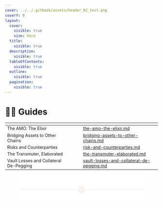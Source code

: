 ```yaml
---
cover: ../../.gitbook/assets/header_02_test.png
coverY: 0
layout:
  cover:
    visible: true
    size: hero
  title:
    visible: true
  description:
    visible: true
  tableOfContents:
    visible: true
  outline:
    visible: true
  pagination:
    visible: true
---
```


# 🧑‍🏫 Guides

<table data-view="cards"><thead><tr><th></th><th></th><th></th><th data-hidden data-card-target data-type="content-ref"></th></tr></thead><tbody><tr><td>The AMO: The Elixir</td><td></td><td></td><td><a href="the-amo-the-elixir.md">the-amo-the-elixir.md</a></td></tr><tr><td>Bridging Assets to Other Chains</td><td></td><td></td><td><a href="bridging-assets-to-other-chains.md">bridging-assets-to-other-chains.md</a></td></tr><tr><td>Risks and Counterparties</td><td></td><td></td><td><a href="risk-and-counterparties.md">risk-and-counterparties.md</a></td></tr><tr><td>The Transmuter, Elaborated</td><td></td><td></td><td><a href="the-transmuter-elaborated.md">the-transmuter-elaborated.md</a></td></tr><tr><td>Vault Losses and Collateral De-Pegging</td><td></td><td></td><td><a href="vault-losses-and-collateral-de-pegging.md">vault-losses-and-collateral-de-pegging.md</a></td></tr></tbody></table>

<figure><img src="../../.gitbook/assets/header_02_test.png" alt=""><figcaption></figcaption></figure>
